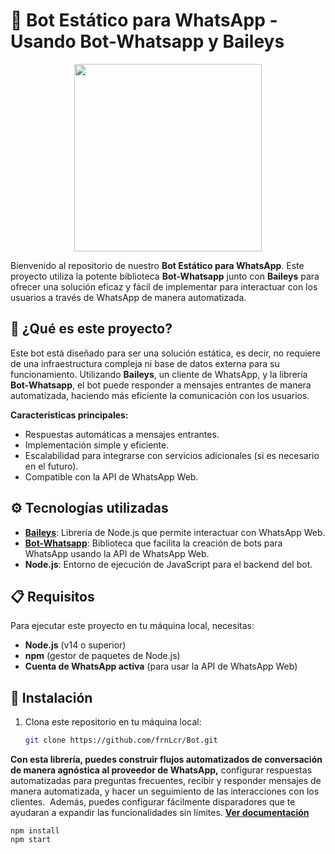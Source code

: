# 📱 **Bot Estático para WhatsApp** - Usando **Bot-Whatsapp** y **Baileys**

<p align="center">
  <img width="300" src="https://i.imgur.com/Oauef6t.png">
</p>


Bienvenido al repositorio de nuestro **Bot Estático para WhatsApp**. Este proyecto utiliza la potente biblioteca **Bot-Whatsapp** junto con **Baileys** para ofrecer una solución eficaz y fácil de implementar para interactuar con los usuarios a través de WhatsApp de manera automatizada.

## 🚀 **¿Qué es este proyecto?**

Este bot está diseñado para ser una solución estática, es decir, no requiere de una infraestructura compleja ni base de datos externa para su funcionamiento. Utilizando **Baileys**, un cliente de WhatsApp, y la librería **Bot-Whatsapp**, el bot puede responder a mensajes entrantes de manera automatizada, haciendo más eficiente la comunicación con los usuarios.

**Características principales:**
- Respuestas automáticas a mensajes entrantes.
- Implementación simple y eficiente.
- Escalabilidad para integrarse con servicios adicionales (si es necesario en el futuro).
- Compatible con la API de WhatsApp Web.

## ⚙️ **Tecnologías utilizadas**

- **[Baileys](https://github.com/adiwajshing/Baileys)**: Librería de Node.js que permite interactuar con WhatsApp Web.
- **[Bot-Whatsapp](https://github.com/mukulhase/WebWhatsapp-Wrapper)**: Biblioteca que facilita la creación de bots para WhatsApp usando la API de WhatsApp Web.
- **Node.js**: Entorno de ejecución de JavaScript para el backend del bot.

## 📋 **Requisitos**

Para ejecutar este proyecto en tu máquina local, necesitas:

- **Node.js** (v14 o superior)
- **npm** (gestor de paquetes de Node.js)
- **Cuenta de WhatsApp activa** (para usar la API de WhatsApp Web)

## 🔧 **Instalación**

1. Clona este repositorio en tu máquina local:

   ```bash
   git clone https://github.com/frnLcr/Bot.git


**Con esta librería, puedes construir flujos automatizados de conversación de manera agnóstica al proveedor de WhatsApp,** configurar respuestas automatizadas para preguntas frecuentes, recibir y responder mensajes de manera automatizada, y hacer un seguimiento de las interacciones con los clientes.  Además, puedes configurar fácilmente disparadores que te ayudaran a expandir las funcionalidades sin límites. **[Ver documentación](https://bot-whatsapp.netlify.app/)**

```
npm install
npm start
```
